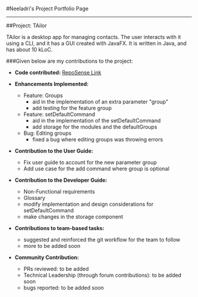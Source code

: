 #Neeladri's Project Portfolio Page

---
##Project: TAilor

TAilor is a desktop app for managing contacts. The user interacts with it using a CLI, and it has a GUI
created with JavaFX. It is written in Java, and has about 10 kLoC.

###Given below are my contributions to the project:

- **Code contributed:** [RepoSense Link](https://nus-cs2103-ay2122s2.github.io/tp-dashboard/?search=zawedcvg&breakdown=true)
- **Enhancements Implemented:**
    - Feature: Groups
      - aid in the implementation of an extra parameter "group"
      - add testing for the feature group
    - Feature: setDefaultCommand
      - aid in the implementation of the setDefaultCommand
      - add storage for the modules and the defaultGroups
    - Bug: Editing groups
      - fixed a bug where editing groups was throwing errors


- **Contribution to the User Guide:**
    - Fix user guide to account for the new parameter group
    - Add use case for the add command where group is optional

- **Contribution to the Developer Guide:**
    - Non-Functional requirements
    - Glossary
    - modify implementation and design considerations for setDefaultCommand
    - make changes in the storage component

- **Contributions to team-based tasks:**
    - suggested and reinforced the git workflow for the team to follow
    - more to be added soon

- **Community Contribution:**
    - PRs reviewed: to be added
    - Technical Leadership (through forum contributions): to be added soon
    - bugs reported: to be added soon
